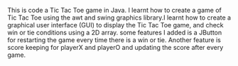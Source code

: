This is code a Tic Tac Toe game in Java. I learnt how to create a game of Tic Tac Toe using the awt and swing graphics library.I learnt how to create a graphical user interface (GUI) to display the Tic Tac Toe game, and check win or tie conditions using a 2D array. some features I added is a JButton for restarting the game every time there is a win or tie. Another feature is score keeping for playerX and playerO and updating the score after every game.
